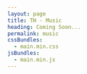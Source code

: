 ```yaml
---
layout: page
title: TH - Music
heading: Coming Soon...
permalink: music
cssBundles:
  - main.min.css
jsBundles:
  - main.min.js
---
```


